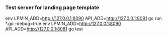 ### Test server for landing page template
 env LPMIN_ADD=http://127.0.0.1:8090 API_ADD=http://127.0.0.1:8081 go run *.go -debug=true
 env LPMIN_ADD=http://127.0.0.1:8090 API_ADD=http://127.0.0.1:8081 go test
